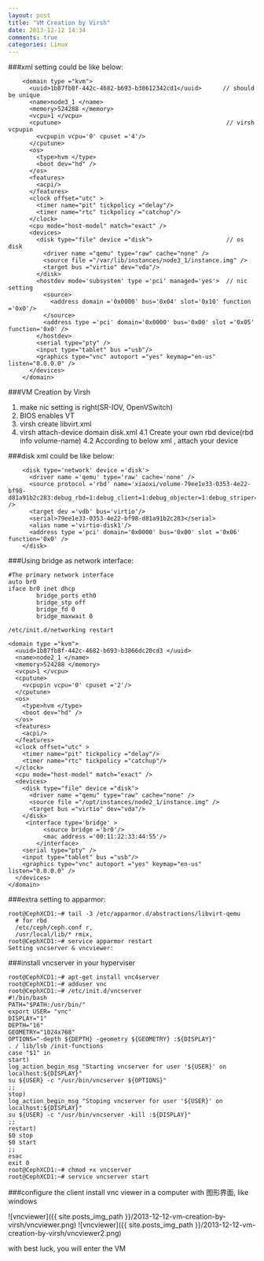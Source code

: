 ```yaml
---
layout: post
title: "VM Creation by Virsh"
date: 2013-12-12 14:34
comments: true
categories: Linux 
---
```

###xml setting could be like below:
```
    <domain type ="kvm">
      <uuid>1b87fb8f-442c-4682-b693-b38612342cd1</uuid>      // should be unique
      <name>node3_1 </name>
      <memory>524288 </memory>
      <vcpu>1 </vcpu>
      <cputune>                                               // virsh vcpupin 
        <vcpupin vcpu='0' cpuset ='4'/>
      </cputune>
      <os>
        <type>hvm </type>
        <boot dev="hd" />
      </os>
      <features>
        <acpi/>
      </features>
      <clock offset="utc" >
        <timer name="pit" tickpolicy ="delay"/>
        <timer name="rtc" tickpolicy ="catchup"/>
      </clock>
      <cpu mode="host-model" match="exact" />
      <devices>                                           
        <disk type="file" device ="disk">                     // os disk
          <driver name ="qemu" type="raw" cache="none" />
          <source file ="/var/lib/instances/node3_1/instance.img" />
          <target bus ="virtio" dev="vda"/>
        </disk>
        <hostdev mode='subsystem' type ='pci' managed='yes'>  // nic setting
          <source>
            <address domain ='0x0000' bus='0x04' slot='0x10' function ='0x0'/>
          </source>
          <address type ='pci' domain='0x0000' bus='0x00' slot ='0x05' function='0x0' />
        </hostdev>
        <serial type="pty" />
        <input type="tablet" bus ="usb"/>
        <graphics type="vnc" autoport ="yes" keymap="en-us" listen="0.0.0.0" />
      </devices>
    </domain>
```

###VM Creation by Virsh

1. make nic setting is right(SR-IOV, OpenVSwitch)
2. BIOS enables VT
3. virsh create libvirt.xml
4. virsh attach-device domain disk.xml
4.1 Create your own rbd device(rbd info volume-name)
4.2 According to below xml , attach your device 

###disk xml could be like below: 
```   
    <disk type='network' device ='disk'>
      <driver name ='qemu' type='raw' cache='none' />
      <source protocol ='rbd' name='xiaoxi/volume-79ee1e33-0353-4e22-bf98-d81a91b2c283:debug_rbd=1:debug_client=1:debug_objecter=1:debug_striper=1:log_to_stderr=true' />
      <target dev ='vdb' bus='virtio'/>
      <serial>79ee1e33-0353-4e22-bf98-d81a91b2c283</serial>
      <alias name ='virtio-disk1'/>
      <address type ='pci' domain='0x0000' bus='0x00' slot ='0x06' function='0x0' />
    </disk>
```
###Using bridge as network interface: 
```
#The primary network interface
auto br0
iface br0 inet dhcp
        bridge_ports eth0
        bridge_stp off
        bridge_fd 0
        bridge_maxwait 0
```
<code>/etc/init.d/networking restart</code>

```
<domain type ="kvm">
  <uuid>1b87fb8f-442c-4682-b693-b3866dc20cd3 </uuid>
  <name>node2_1 </name>
  <memory>524288 </memory>
  <vcpu>1 </vcpu>
  <cputune>
    <vcpupin vcpu='0' cpuset ='2'/>
  </cputune>
  <os>
    <type>hvm </type>
    <boot dev="hd" />
  </os>
  <features>
    <acpi/>
  </features>
  <clock offset="utc" >
    <timer name="pit" tickpolicy ="delay"/>
    <timer name="rtc" tickpolicy ="catchup"/>
  </clock>
  <cpu mode="host-model" match="exact" />
  <devices>
    <disk type="file" device ="disk">
      <driver name ="qemu" type="raw" cache="none" />
      <source file ="/opt/instances/node2_1/instance.img" />
      <target bus ="virtio" dev="vda"/>
    </disk>
     <interface type='bridge' >
          <source bridge ='br0'/>
          <mac address ='00:11:22:33:44:55'/>
        </interface>
    <serial type="pty" />
    <input type="tablet" bus ="usb"/>
    <graphics type="vnc" autoport ="yes" keymap="en-us" listen="0.0.0.0" />
  </devices>
</domain>
```

###extra setting to apparmor: 
```
root@CephXCD1:~# tail -3 /etc/apparmor.d/abstractions/libvirt-qemu
  # for rbd
  /etc/ceph/ceph.conf r,
  /usr/local/lib/* rmix,
root@CephXCD1:~# service apparmor restart
Setting vncserver & vncviewer: 
```
###install vncserver in your hyperviser
```
root@CephXCD1:~# apt-get install vnc4server
root@CephXCD1:~# adduser vnc
root@CephXCD1:~# /etc/init.d/vncserver
#!/bin/bash
PATH="$PATH:/usr/bin/"
export USER= "vnc"
DISPLAY="1"
DEPTH="16"
GEOMETRY="1024x768"
OPTIONS="-depth ${DEPTH} -geometry ${GEOMETRY} :${DISPLAY}"
. / lib/lsb /init-functions
case "$1" in
start)
log_action_begin_msg "Starting vncserver for user '${USER}' on localhost:${DISPLAY}"
su ${USER} -c "/usr/bin/vncserver ${OPTIONS}"
;;
stop)
log_action_begin_msg "Stoping vncserver for user '${USER}' on localhost:${DISPLAY}"
su ${USER} -c "/usr/bin/vncserver -kill :${DISPLAY}"
;;
restart)
$0 stop
$0 start
;;
esac
exit 0
root@CephXCD1:~# chmod +x vncserver
root@CephXCD1:~# service vncserver start
```
###configure the client
install vnc viewer in a computer with 图形界面, like windows

![vncviewer]({{ site.posts_img_path }}/2013-12-12-vm-creation-by-virsh/vncviewer.png)
![vncviewer]({{ site.posts_img_path }}/2013-12-12-vm-creation-by-virsh/vncviewer2.png)

with best luck, you will enter the VM
  

